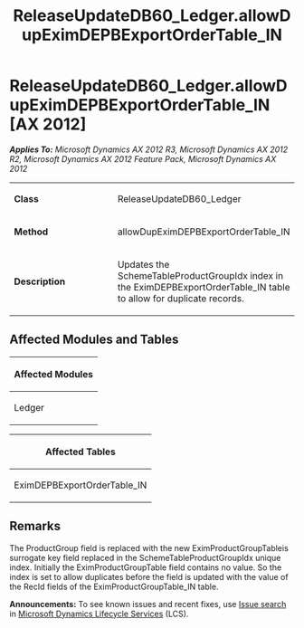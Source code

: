 ﻿---
title: ReleaseUpdateDB60_Ledger.allowDupEximDEPBExportOrderTable_IN
TOCTitle: ReleaseUpdateDB60_Ledger.allowDupEximDEPBExportOrderTable_IN
ms:assetid: 5c42a0a6-63b8-ce0f-ac02-4f4cca598e48
ms:mtpsurl: https://msdn.microsoft.com/en-us/library/JJ736348(v=AX.60)
ms:contentKeyID: 49708521
ms.date: 05/18/2015
mtps_version: v=AX.60
---

# ReleaseUpdateDB60\_Ledger.allowDupEximDEPBExportOrderTable\_IN [AX 2012]


_**Applies To:** Microsoft Dynamics AX 2012 R3, Microsoft Dynamics AX 2012 R2, Microsoft Dynamics AX 2012 Feature Pack, Microsoft Dynamics AX 2012_

<table>
<colgroup>
<col style="width: 50%" />
<col style="width: 50%" />
</colgroup>
<tbody>
<tr class="odd">
<td><p><strong>Class</strong></p></td>
<td><p>ReleaseUpdateDB60_Ledger</p></td>
</tr>
<tr class="even">
<td><p><strong>Method</strong></p></td>
<td><p>allowDupEximDEPBExportOrderTable_IN</p></td>
</tr>
<tr class="odd">
<td><p><strong>Description</strong></p></td>
<td><p>Updates the SchemeTableProductGroupIdx index in the EximDEPBExportOrderTable_IN table to allow for duplicate records.</p></td>
</tr>
</tbody>
</table>


## Affected Modules and Tables

<table>
<colgroup>
<col style="width: 100%" />
</colgroup>
<thead>
<tr class="header">
<th><p>Affected Modules</p></th>
</tr>
</thead>
<tbody>
<tr class="odd">
<td><p>Ledger</p></td>
</tr>
</tbody>
</table>


<table>
<colgroup>
<col style="width: 100%" />
</colgroup>
<thead>
<tr class="header">
<th><p>Affected Tables</p></th>
</tr>
</thead>
<tbody>
<tr class="odd">
<td><p>EximDEPBExportOrderTable_IN</p></td>
</tr>
</tbody>
</table>


## Remarks

The ProductGroup field is replaced with the new EximProductGroupTableis surrogate key field replaced in the SchemeTableProductGroupIdx unique index. Initially the EximProductGroupTable field contains no value. So the index is set to allow duplicates before the field is updated with the value of the RecId fields of the EximProductGroupTable\_IN table.

  
**Announcements:** To see known issues and recent fixes, use [Issue search](http://go.microsoft.com/fwlink/?linkid=389258) in [Microsoft Dynamics Lifecycle Services](http://go.microsoft.com/fwlink/?linkid=306505) (LCS).

